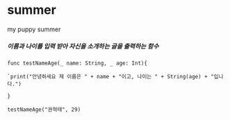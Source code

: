 # summer
my puppy summer

##### 이름과 나이를 입력 받아 자신을 소개하는 글을 출력하는 함수



`func testNameAge(_ name: String, _ age: Int){`

    `print("안녕하세요 제 이름은 " + name + "이고, 나이는 " + String(age) + "입니다.")

`}`

`testNameAge("권혁태", 29)`


